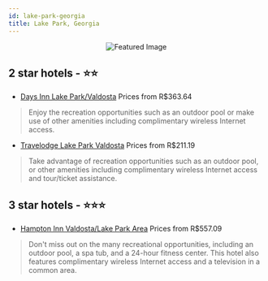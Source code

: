 ```yaml
---
id: lake-park-georgia
title: Lake Park, Georgia
---
```


<center><img src="https://i.travelapi.com/hotels/1000000/430000/424900/424879/052e3501_z.jpg" alt="Featured Image" /></center>


##  2 star hotels - ⭐️⭐️

-    [Days Inn Lake Park/Valdosta](https://us.hurb.com/hotels/lake-park/days-inn-lake-park-valdosta-JNP-JP731800?cmp=18055) Prices from R$363.64
   > Enjoy the recreation opportunities such as an outdoor pool or make use of other amenities including complimentary wireless Internet access.
-    [Travelodge Lake Park Valdosta](https://us.hurb.com/hotels/lake-park/travelodge-lake-park-valdosta-JNP-JP261652?cmp=18055) Prices from R$211.19
   > Take advantage of recreation opportunities such as an outdoor pool, or other amenities including complimentary wireless Internet access and tour/ticket assistance.

##  3 star hotels - ⭐️⭐️⭐️

-    [Hampton Inn Valdosta/Lake Park Area](https://us.hurb.com/hotels/lake-park/hampton-inn-valdosta-lake-park-area-JNP-JP847273?cmp=18055) Prices from R$557.09
   > Don't miss out on the many recreational opportunities, including an outdoor pool, a spa tub, and a 24-hour fitness center. This hotel also features complimentary wireless Internet access and a television in a common area.
